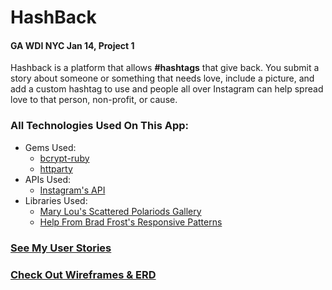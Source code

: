 # HashBack

#### GA WDI NYC Jan 14, Project 1


Hashback is a platform that allows **#hashtags** that give back. You submit a story about someone or something that needs love, include a picture, and add a custom hashtag to use and people all over Instagram can help spread love to that person, non-profit, or cause.


### All Technologies Used On This App:

* Gems Used:
	* [bcrypt-ruby](http://bcrypt-ruby.rubyforge.org/)
	* [httparty](https://github.com/jnunemaker/httparty)
* APIs Used:
	* [Instagram's API](http://instagram.com/developer/api-console/)
* Libraries Used:
	* [Mary Lou's Scattered Polariods Gallery](http://tympanus.net/codrops/author/crnacura/)
	* [Help From Brad Frost's Responsive Patterns](http://bradfrost.github.io/this-is-responsive/patterns.html)


### [See My User Stories](https://www.pivotaltracker.com/s/projects/1015696)

### [Check Out Wireframes & ERD](https://gomockingbird.com/mockingbird/#h37co1l/KS5LHx)


